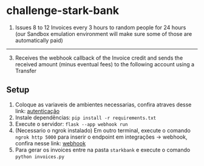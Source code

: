 # challenge-stark-bank

1. Issues 8 to 12 Invoices every 3 hours to random people for 24 hours (our Sandbox
emulation environment will make sure some of those are automatically paid)
----
3. Receives the webhook callback of the Invoice credit and sends the received amount
(minus eventual fees) to the following account using a Transfer

## Setup
1. Coloque as variaveis de ambientes necessarias, confira atraves desse link: [autenticação](https://starkbank.com/docs/api#authentication)
2. Instale dependências: `pip install -r requirements.txt`
3. Execute o servidor: `flask --app webhook run`
4. (Necessario o ngrok instalado) Em outro terminal, execute o comando `ngrok http 5000` para inserir o endpoint em integrações -> webhook, confira nesse link: [webhook](https://challenge-mateus-pereira.sandbox.starkbank.com/integrations/webhooks) 
5. Para gerar os invoices entre na pasta `starkbank` e execute o comando `python invoices.py`
